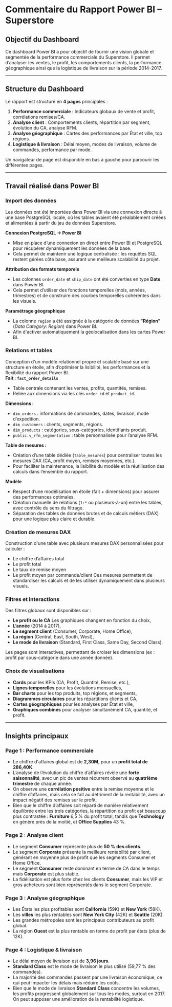 # Commentaire du Rapport Power BI – Superstore

## Objectif du Dashboard
Ce dashboard Power BI a pour objectif de fournir une vision globale et segmentée de la performance commerciale du Superstore. Il permet d’analyser les ventes, le profit, les comportements clients, la performance géographique ainsi que la logistique de livraison sur la période 2014–2017.

---

## Structure du Dashboard

Le rapport est structuré en **4 pages** principales :
1. **Performance commerciale** : Indicateurs globaux de vente et profit, corrélations remises/CA.
2. **Analyse client** : Comportements clients, répartition par segment, évolution du CA, analyse RFM.
3. **Analyse géographique** : Cartes des performances par État et ville, top régions.
4. **Logistique & livraison** : Délai moyen, modes de livraison, volume de commandes, performance par mode.

Un navigateur de page est disponible en bas à gauche pour parcourir les différentes pages.

---
## Travail réalisé dans Power BI 

### Import des données  

Les données ont été importées dans Power BI via une connexion directe à une base PostgreSQL locale, où les tables avaient été préalablement créées et alimentées à partir du jeu de données Superstore.  

**Connexion PostgreSQL → Power BI**
- Mise en place d’une connexion en direct entre Power BI et PostgreSQL pour récupérer dynamiquement les données de la base.  
- Cela permet de maintenir une logique centralisée : les requêtes SQL restent gérées côté base, assurant une meilleure scalabilité du projet.  

**Attribution des formats temporels**
- Les colonnes `order_date` et `ship_date` ont été converties en type **Date** dans Power BI.  
- Cela permet d’utiliser des fonctions temporelles (mois, années, trimestres) et de construire des courbes temporelles cohérentes dans les visuels.  

**Paramétrage géographique**  
- La colonne `region` a été assignée à la catégorie de données **"Région"** (*Data Category: Region*) dans Power BI.  
- Afin d'activer automatiquement la géolocalisation dans les cartes Power BI.  


### Relations et tables  
Conception d'un modèle relationnel propre et scalable basé sur une structure en étoile, afin d’optimiser la lisibilité, les performances et la flexibilité du rapport Power BI.  
**Fait : `fact_order_details`**  
- Table centrale contenant les ventes, profits, quantités, remises.  
- Reliée aux dimensions via les clés `order_id` et `product_id`.  

**Dimensions :**  
- `dim_orders` : informations de commandes, dates, livraison, mode d’expédition.  
- `dim_customers` : clients, segments, régions.  
- `dim_products` : catégories, sous-catégories, identifiants produit.  
- `public.v_rfm_segmentation` : table personnalisée pour l’analyse RFM.  

**Table de mesures :**  
- Création d’une table dédiée (`Table_mesures`) pour centraliser toutes les mesures DAX (CA, profit moyen, remises moyennes, etc.).  
- Pour faciliter la maintenance, la lisibilité du modèle et la réutilisation des calculs dans l’ensemble du rapport.  

**Modèle**
- Respect d’une modélisation en étoile (fait + dimensions) pour assurer des performances optimales.  
- Création manuelle de relations (`1:*` ou plusieurs-à-un) entre les tables, avec contrôle du sens du filtrage.  
- Séparation des tables de données brutes et de calculs métiers (DAX) pour une logique plus claire et durable.  


### Création de mesures DAX

Construction d'une table avec plusieurs mesures DAX personnalisées pour calculer :
- Le chiffre d’affaires total
- Le profit total
- Le taux de remise moyen
- Le profit moyen par commande/client
Ces mesures permettent de standardiser les calculs et de les utiliser dynamiquement dans plusieurs visuels.

### Filtres et interactions

Des filtres globaux sont disponibles sur :
- **Le profit ou le CA** Les graphiques changent en fonction du choix,
- **L’année** (2014 à 2017),
- **Le segment client** (Consumer, Corporate, Home Office),
- **La région** (Central, East, South, West),
- **Le mode de livraison** (Standard, First Class, Same Day, Second Class).

Les pages sont interactives, permettant de croiser les dimensions (ex : profit par sous-catégorie dans une année donnée).

### Choix de visualisations

- **Cards** pour les KPIs (CA, Profit, Quantité, Remise, etc.),
- **Lignes temporelles** pour les évolutions mensuelles,
- **Bar charts** pour les top produits, top régions, et segments,
- **Diagrammes circulaires** pour les répartitions clients et CA,
- **Cartes géographiques** pour les analyses par État et ville,
- **Graphiques combinés** pour analyser simultanément CA, quantité, et profit.

---

## Insights principaux

### Page 1 : Performance commerciale
- Le chiffre d'affaires global est de **2,30M**, pour un **profit total de 286,40K**.
- L’analyse de l’évolution du chiffre d’affaires révèle une **forte saisonnalité**, avec un pic de ventes récurrent observé au **quatrième trimestre** de chaque année.
- On observe une **corrélation positive** entre la remise moyenne et le chiffre d’affaires, mais cela se fait au détriment de la rentabilité, avec un impact négatif des remises sur le profit.
- Bien que le chiffre d’affaires soit réparti de manière relativement équilibrée entre les trois catégories, la répartition du profit est beaucoup plus contrastée : **Furniture** 6,5 % du profit total, tandis que **Technology** en génère près de la moitié, et **Office Supplies** 43 %.

### Page 2 : Analyse client
- Le segment **Consumer** représente plus de **50 % des clients**.
- Le segment **Corporate** présente la meilleure rentabilité par client, générant en moyenne plus de profit que les segments Consumer et Home Office.
- Le segment **Consumer** reste dominant en terme de CA dans le temps mais **Corporate** est plus stable.
- La fidélisation est plus forte chez les clients **Consumer**, mais les VIP et gros acheteurs sont bien représentés dans le segment Corporate.

### Page 3 : Analyse géographique
- Les États les plus profitables sont **California** (59K) et **New York** (58K).
- Les **villes** les plus rentables sont **New York City** (42K) et **Seattle** (20K).
- Les grandes métropoles sont les principaux contributeurs au profit global.
- La région **Ouest** est la plus rentable en terme de profit par états (plus de 12K).

### Page 4 : Logistique & livraison
- Le délai moyen de livraison est de **3,96 jours**.
- **Standard Class** est le mode de livraison le plus utilisé (59,77 % des commandes).
- La majorité des commandes passent par une livraison économique, ce qui peut impacter les délais mais réduire les coûts.
- Bien que le mode de livraison **Standard Class** concentre les volumes, les profits progressent globalement sur tous les modes, surtout en 2017. On peut supposer une amélioration de la rentabilité logistique.

